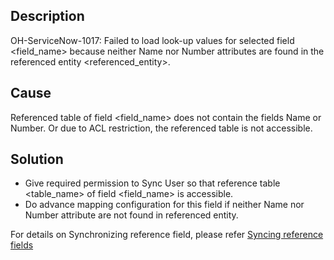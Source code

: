 ## Description

OH-ServiceNow-1017: Failed to load look-up values for selected field &lt;field_name&gt; because neither Name nor Number attributes are found in the referenced entity &lt;referenced_entity&gt;.

## Cause

Referenced table of field &lt;field_name&gt; does not contain the fields Name or Number. Or due to ACL restriction, the referenced table is not accessible.

## Solution

* Give required permission to Sync User so that reference table &lt;table_name&gt; of field &lt;field_name&gt; is accessible.
* Do advance mapping configuration for this field if neither Name nor Number attribute are not found in referenced entity.

For details on Synchronizing reference field, please refer [Syncing reference fields](../../../../connectors/servicenow.md#syncing_reference_fields)
